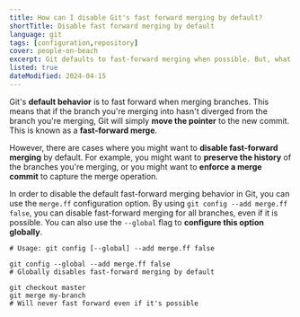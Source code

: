 ```yaml
---
title: How can I disable Git's fast forward merging by default?
shortTitle: Disable fast forward merging by default
language: git
tags: [configuration,repository]
cover: people-on-beach
excerpt: Git defaults to fast-forward merging when possible. But, what if you want to disable it by default? Let's see how you can do that.
listed: true
dateModified: 2024-04-15
---
```


Git's **default behavior** is to fast forward when merging branches. This means that if the branch you're merging into hasn't diverged from the branch you're merging, Git will simply **move the pointer** to the new commit. This is known as a **fast-forward merge**.

However, there are cases where you might want to **disable fast-forward merging** by default. For example, you might want to **preserve the history** of the branches you're merging, or you might want to **enforce a merge commit** to capture the merge operation.

In order to disable the default fast-forward merging behavior in Git, you can use the `merge.ff` configuration option. By using `git config --add merge.ff false`, you can disable fast-forward merging for all branches, even if it is possible. You can also use the `--global` flag to **configure this option globally**.

```shell
# Usage: git config [--global] --add merge.ff false

git config --global --add merge.ff false
# Globally disables fast-forward merging by default

git checkout master
git merge my-branch
# Will never fast forward even if it's possible
```
